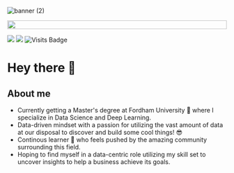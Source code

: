 <!--<img align="right" src="https://spotify-github-profile.vercel.app/api/view?uid=0yze7yareh19u7dy1kjabm97m&cover_image=true&theme=default&bar_color_cover=true" width="200"/>
-->
![banner (2)](https://github.com/Isaiahsmith68/Isaiahsmith68/assets/156860569/29cde293-b944-4837-bcac-d616edff9f97)
<!-- ##   -->
<!-- <img  src="data/borderseperator.gif"> -->
<img src="https://i.imgur.com/dBaSKWF.gif" height="20" width="100%">

[<img src="https://img.shields.io/badge/linkedin-%230077B5.svg?&style=for-the-badge&logo=linkedin&logoColor=white" />](https://www.linkedin.com/in/isaiah-smith68/)  [<img src="https://img.shields.io/badge/gmail-%23EE0000.svg?&style=for-the-badge&logo=gmail&logoColor=white">](mailto:isaiahsmith9@gmail.com) 
![Visits Badge](https://badges.pufler.dev/visits/abhishek-choudharys/Isaiahsmith68?style=for-the-badge)


# Hey there :wave:

## About me

* Currently getting a Master's degree at Fordham University 🐏 where I specialize in Data Science and Deep Learning.
* Data-driven mindset with a passion for utilizing the vast amount of data at our disposal to discover and build some cool things! 😎
* Continous learner 🧠 who feels pushed by the amazing community surrounding this field.
* Hoping to find myself in a data-centric role utilizing my skill set to uncover insights to help a business achieve its goals.

